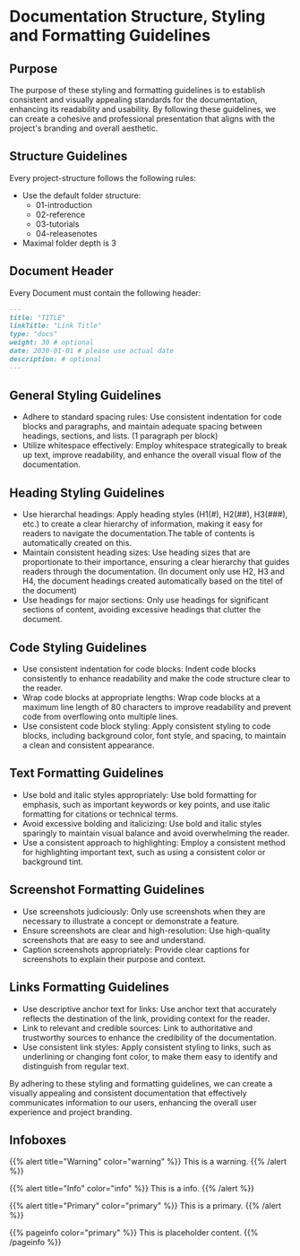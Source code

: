 # Documentation Structure, Styling and Formatting Guidelines

## Purpose

The purpose of these styling and formatting guidelines is to establish consistent and visually appealing standards for the documentation, enhancing its readability and usability. By following these guidelines, we can create a cohesive and professional presentation that aligns with the project's branding and overall aesthetic.

## Structure Guidelines

Every project-structure follows the following rules:

- Use the default folder structure:
  - 01-introduction
  - 02-reference
  - 03-tutorials
  - 04-releasenotes
- Maximal folder depth is 3

## Document Header

Every Document must contain the following header:

```markdown
---
title: "TITLE"
linkTitle: "Link Title"
type: "docs"
weight: 30 # optional
date: 2030-01-01 # please use actual date
description: # optional
---
```

## General Styling Guidelines

- Adhere to standard spacing rules: Use consistent indentation for code blocks and paragraphs, and maintain adequate spacing between headings, sections, and lists. (1 paragraph per block)
- Utilize whitespace effectively: Employ whitespace strategically to break up text, improve readability, and enhance the overall visual flow of the documentation.

## Heading Styling Guidelines

- Use hierarchal headings: Apply heading styles (H1(#), H2(##), H3(###), etc.) to create a clear hierarchy of information, making it easy for readers to navigate the documentation.The table of contents is automatically created on this.
- Maintain consistent heading sizes: Use heading sizes that are proportionate to their importance, ensuring a clear hierarchy that guides readers through the documentation. (In document only use H2, H3 and H4, the document headings created automatically based on the titel of the document)
- Use headings for major sections: Only use headings for significant sections of content, avoiding excessive headings that clutter the document.

## Code Styling Guidelines

- Use consistent indentation for code blocks: Indent code blocks consistently to enhance readability and make the code structure clear to the reader.
- Wrap code blocks at appropriate lengths: Wrap code blocks at a maximum line length of 80 characters to improve readability and prevent code from overflowing onto multiple lines.
- Use consistent code block styling: Apply consistent styling to code blocks, including background color, font style, and spacing, to maintain a clean and consistent appearance.

## Text Formatting Guidelines

- Use bold and italic styles appropriately: Use bold formatting for emphasis, such as important keywords or key points, and use italic formatting for citations or technical terms.
- Avoid excessive bolding and italicizing: Use bold and italic styles sparingly to maintain visual balance and avoid overwhelming the reader.
- Use a consistent approach to highlighting: Employ a consistent method for highlighting important text, such as using a consistent color or background tint.

## Screenshot Formatting Guidelines

- Use screenshots judiciously: Only use screenshots when they are necessary to illustrate a concept or demonstrate a feature.
- Ensure screenshots are clear and high-resolution: Use high-quality screenshots that are easy to see and understand.
- Caption screenshots appropriately: Provide clear captions for screenshots to explain their purpose and context.

## Links Formatting Guidelines

- Use descriptive anchor text for links: Use anchor text that accurately reflects the destination of the link, providing context for the reader.
- Link to relevant and credible sources: Link to authoritative and trustworthy sources to enhance the credibility of the documentation.
- Use consistent link styles: Apply consistent styling to links, such as underlining or changing font color, to make them easy to identify and distinguish from regular text.

By adhering to these styling and formatting guidelines, we can create a visually appealing and consistent documentation that effectively communicates information to our users, enhancing the overall user experience and project branding.

## Infoboxes

{{% alert title="Warning" color="warning" %}}
This is a warning.
{{% /alert %}}

{{% alert title="Info" color="info" %}}
This is a info.
{{% /alert %}}

{{% alert title="Primary" color="primary" %}}
This is a primary.
{{% /alert %}}

{{% pageinfo color="primary" %}}
This is placeholder content.
{{% /pageinfo %}}
